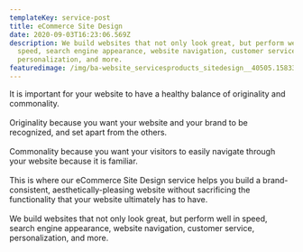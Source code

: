 ```yaml
---
templateKey: service-post
title: eCommerce Site Design
date: 2020-09-03T16:23:06.569Z
description: We build websites that not only look great, but perform well in
  speed, search engine appearance, website navigation, customer service,
  personalization, and more.
featuredimage: /img/ba-website_servicesproducts_sitedesign__40505.1583343625.jpg
---
```

It is important for your website to have a healthy balance of originality and commonality.\
\
Originality because you want your website and your brand to be recognized, and set apart from the others.\
\
Commonality because you want your visitors to easily navigate through your website because it is familiar.\
\
This is where our eCommerce Site Design service helps you build a brand-consistent, aesthetically-pleasing website without sacrificing the functionality that your website ultimately has to have.\
\
We build websites that not only look great, but perform well in speed, search engine appearance, website navigation, customer service, personalization, and more.